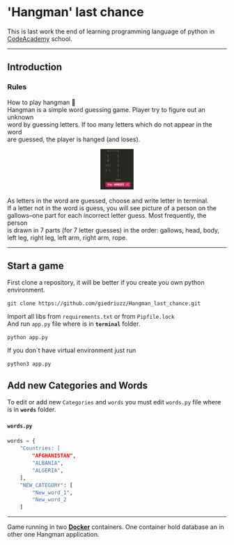 # 'Hangman' last chance

This is last work the end of learning programming language of python in [CodeAcademy](https://codeacademy.lt/programavimo-kursai/python-pradedantiesiems-uzimtiems-asmenims/) school.

***

## Introduction

### Rules

How to play hangman :dart:  
Hangman is a simple word guessing game. Player try to figure out an unknown  
word by guessing letters. If too many letters which do not appear in the word  
are guessed, the player is hanged (and loses).
<p align="center" width="100%">
<img width="15%" src="terminal/pictures/hanged.png">
</p>

As letters in the word are guessed, choose and write letter in terminal.  
If a letter not in the word is guess, you will see picture of a person on the  
gallows–one part for each incorrect letter guess. Most frequently, the person  
is drawn in 7 parts (for 7 letter guesses) in the order: gallows, head, body,  
left leg, right leg, left arm, right arm, rope.

***

## Start a game

First clone a repository, it will be better if you create you own python environment.

```
git clone https://github.com/giedriuzz/Hangman_last_chance.git
```
Import all libs from `requirements.txt` or from `Pipfile.lock`  
And run `app.py` file where is in **`terminal`** folder.

```
python app.py
```

If you don`t have virtual environment just run

```
python3 app.py
```

## Add new Categories and Words

To edit or add new `Categories` and `words` you must edit `words.py` file where is in **`words`** folder.  

#### `words.py`

```python
words = {
    "Countries: [
        "AFGHANISTAN",
        "ALBANIA",
        "ALGERIA",
    ],
    "NEW_CATEGORY": [  
        "New_word_1",  
        "New_word_2
    ]
```


***

Game running in two **[Docker](https://www.docker.com)** containers. One container hold database an in other one Hangman application.  
